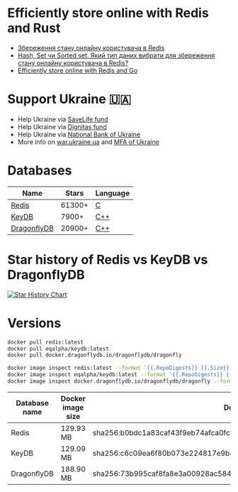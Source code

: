# Efficiently store online with Redis and Rust
- [Збереження стану онлайну користувача в Redis](https://dou.ua/forums/topic/35260/)
- [Hash, Set чи Sorted set. Який тип даних вибрати для збереження стану онлайну користувача в Redis?](https://dou.ua/forums/topic/44655/)
- [Efficiently store online with Redis and Go](https://github.com/doutivity/research-online-redis-go)

# Support Ukraine 🇺🇦
- Help Ukraine via [SaveLife fund](https://savelife.in.ua/en/donate-en/)
- Help Ukraine via [Dignitas fund](https://dignitas.fund/donate/)
- Help Ukraine via [National Bank of Ukraine](https://bank.gov.ua/en/news/all/natsionalniy-bank-vidkriv-spetsrahunok-dlya-zboru-koshtiv-na-potrebi-armiyi)
- More info on [war.ukraine.ua](https://war.ukraine.ua/) and [MFA of Ukraine](https://twitter.com/MFA_Ukraine)

# Databases
| Name                                                    | Stars  | Language                               |
|---------------------------------------------------------|--------|----------------------------------------|
| [Redis](https://github.com/redis/redis)                 | 61300+ | [C](https://dou.ua/forums/tags/C/)     |
| [KeyDB](https://github.com/Snapchat/KeyDB)              | 7900+  | [C++](https://dou.ua/forums/tags/C++/) |
| [DragonflyDB](https://github.com/dragonflydb/dragonfly) | 20900+ | [C++](https://dou.ua/forums/tags/C++/) |

# Star history of Redis vs KeyDB vs DragonflyDB
[![Star History Chart](https://api.star-history.com/svg?repos=redis/redis,Snapchat/KeyDB,dragonflydb/dragonfly&type=Date)](https://star-history.com/#redis/redis&Snapchat/KeyDB&dragonflydb/dragonfly&Date)

# Versions
```bash
docker pull redis:latest
docker pull eqalpha/keydb:latest
docker pull docker.dragonflydb.io/dragonflydb/dragonfly
```
```bash
docker image inspect redis:latest --format '{{.RepoDigests}} {{.Size}}'
docker image inspect eqalpha/keydb:latest --format '{{.RepoDigests}} {{.Size}}'
docker image inspect docker.dragonflydb.io/dragonflydb/dragonfly --format '{{.RepoDigests}} {{.Size}}'
```
| Database name | Docker image size | Docker image                                                            |
|---------------|-------------------|-------------------------------------------------------------------------|
| Redis         | 129.93 MB         | sha256:b0bdc1a83caf43f9eb74afca0fcfd6f09bea38bb87f6add4a858f06ef4617538 |
| KeyDB         | 129.09 MB         | sha256:c6c09ea6f80b073e224817e9b4a554db7f33362e8321c4084701884be72eed67 |
| DragonflyDB   | 188.90 MB         | sha256:73b995caf8fa8e3a00928ac5843864ba7f6a8b80ba959eff53386dd9cbb8b589 |
